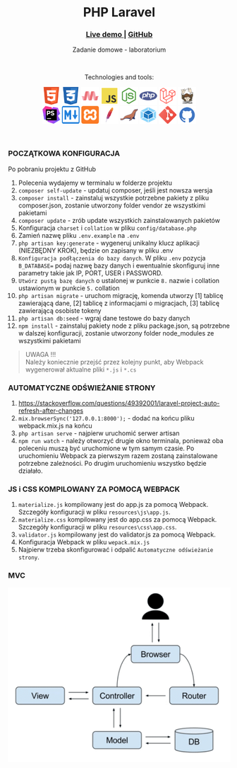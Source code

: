 <div align="center">
    <h1>PHP Laravel</h1>
    <h3>
        <a href="#">
            Live demo
        </a>
        <span> | </span>
        <a href="https://github.com/everstudybee/s6-zad-php-laravel">
            GitHub
        </a>
    </h3>
    <p>Zadanie domowe - laboratorium</p>
        <br>
        <p>Technologies and tools:</p>
    <p>
        <img src="docs/img/html5.svg" width="40" height="40" alt="html"/>
        <img src="docs/img/css3.svg" width="40" height="40" alt="css"/>
        <img src="docs/img/materialize.svg" width="40" height="40" alt="materialize"/>
        <img src="docs/img/js.svg" width="40" height="40" alt="javascript"/>
        <img src="docs/img/node.svg" width="40" height="40" alt="node"/>
        <img src="docs/img/php.svg" width="40" height="40" alt="php"/>
        <img src="docs/img/laravel.svg" width="40" height="40" alt="laravel"/>
        <img src="docs/img/composer.svg" width="40" height="40" alt="composer"/>
        <br>
        <img src="docs/img/phpstorm.svg" width="40" height="40" alt="phpstorm"/>
        <img src="docs/img/md.svg" width="40" height="40" alt="markdown"/>
        <img src="docs/img/xampp.svg" width="40" height="40" alt="xampp"/>
        <img src="docs/img/apache.svg" width="40" height="40" alt="apache"/>
        <img src="docs/img/mariadb.svg" width="40" height="40" alt="mariadb"/>
        <img src="docs/img/webpack.svg" width="40" height="40" alt="webpack"/>
        <img src="docs/img/git.svg" width="40" height="40" alt="git"/>
        <img src="docs/img/github.svg" width="40" height="40" alt="github"/>
    </p>
</div>
<br>

### POCZĄTKOWA KONFIGURACJA

Po pobraniu projektu z GitHub

1. Polecenia wydajemy w terminalu w folderze projektu
2. `composer self-update` - updatuj composer, jeśli jest nowsza wersja
3. `composer install` - zainstaluj wszystkie potrzebne pakiety z pliku composer.json, zostanie utworzony folder vendor ze wszystkimi pakietami
4. `composer update` - zrób update wszystkich zainstalowanych pakietów
5. Konfiguracja `charset` i `collation` w pliku `config/database.php`
6. Zamień nazwę pliku `.env.example` na `.env`
7. `php artisan key:generate` - wygeneruj unikalny klucz aplikacji (NIEZBĘDNY KROK), będzie on zapisany w pliku .env
8. `Konfiguracja podłączenia do bazy danych`. W pliku `.env` pozycja `B_DATABASE=` podaj nazwę bazy danych i ewentualnie skonfiguruj inne parametry takie jak IP, PORT, USER i PASSWORD.
9. `Utwórz pustą bazę danych` o ustalonej w punkcie `8.` nazwie i collation ustawionym w punkcie `5.` collation
10. `php artisan migrate` - uruchom migrację, komenda utworzy [1] tablicę zawierającą dane, [2] tablicę z informacjami o migracjach, [3] tablicę zawierającą osobiste tokeny
11. `php artisan db:seed` - wgraj dane testowe do bazy danych
12. `npm install` - zainstaluj pakiety node z pliku package.json, są potrzebne w dalszej konfiguracji, zostanie utworzony folder node_modules ze wszystkimi pakietami

> UWAGA !!!  
> Należy koniecznie przejść przez kolejny punkt, aby Webpack wygenerował aktualne pliki `*.js` i `*.cs`


### AUTOMATYCZNE ODŚWIEŻANIE STRONY

1. https://stackoverflow.com/questions/49392001/laravel-project-auto-refresh-after-changes
2. `mix.browserSync('127.0.0.1:8000');` - dodać na końcu pliku webpack.mix.js na końcu
3. `php artisan serve` - najpierw uruchomić serwer artisan
4. `npm run watch` - należy otworzyć drugie okno terminala, ponieważ oba poleceniu muszą być uruchomione w tym samym czasie. Po uruchomieniu Webpack za pierwszym razem zostaną zainstalowane potrzebne zależności. Po drugim uruchomieniu wszystko będzie działało.

### JS i CSS KOMPILOWANY ZA POMOCĄ WEBPACK

1. `materialize.js` kompilowany jest do app.js za pomocą Webpack. Szczegóły konfiguracji w pliku `resources\js\app.js`.
2. `materialize.css` kompilowany jest do app.css za pomocą Webpack. Szczegóły konfiguracji w pliku `resources\css\app.css`.
3. `validator.js` kompilowany jest do validator.js za pomocą Webpack.
4. Konfiguracja Webpack w pliku `wepack.mix.js`
5. Najpierw trzeba skonfigurować i odpalić `Automatyczne odświeżanie strony`.

### MVC

<div align="center">
    <img src="docs/img/mvc.png" alt="mvc"/>
</div>
